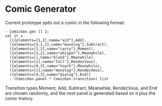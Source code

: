 # Comic Generator

Current prototype spits out a comic in the following format:

    - ComicGen.gen [] 2;
    val it =
      [({elements=[1,2],name="aid"},Add),
      ({elements=[3,1,2],name="monolog"},Subtract),
      ({elements=[3,2],name="carry"},Moment),
      ({elements=[3,2],name="whisper"},Meanwhile),
      ({elements=[],name="blank"},Meanwhile),
      ({elements=[1],name="fall"},RendezVous),
      ({elements=[4,3],name="touch"},Meanwhile),
      ({elements=[1],name="monolog"},RendezVous),
      ({elements=[4,3],name="dialog"},End)]
      : (ComicGen.panel * ComicGen.transition) list

Transition types Moment, Add, Subtract, Meanwhile, RendezVous, and End are
chosen randomly, and the next panel is generated based on it plus the comic
history.
